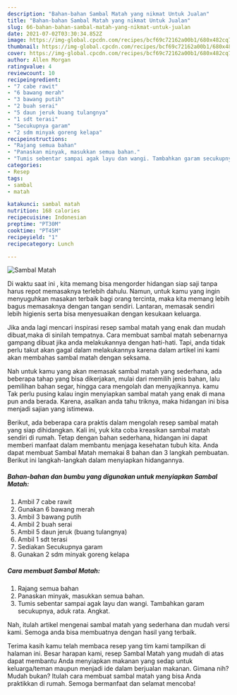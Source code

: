 ```yaml
---
description: "Bahan-bahan Sambal Matah yang nikmat Untuk Jualan"
title: "Bahan-bahan Sambal Matah yang nikmat Untuk Jualan"
slug: 66-bahan-bahan-sambal-matah-yang-nikmat-untuk-jualan
date: 2021-07-02T03:30:34.852Z
image: https://img-global.cpcdn.com/recipes/bcf69c72162a00b1/680x482cq70/sambal-matah-foto-resep-utama.jpg
thumbnail: https://img-global.cpcdn.com/recipes/bcf69c72162a00b1/680x482cq70/sambal-matah-foto-resep-utama.jpg
cover: https://img-global.cpcdn.com/recipes/bcf69c72162a00b1/680x482cq70/sambal-matah-foto-resep-utama.jpg
author: Allen Morgan
ratingvalue: 4
reviewcount: 10
recipeingredient:
- "7 cabe rawit"
- "6 bawang merah"
- "3 bawang putih"
- "2 buah serai"
- "5 daun jeruk buang tulangnya"
- "1 sdt terasi"
- "Secukupnya garam"
- "2 sdm minyak goreng kelapa"
recipeinstructions:
- "Rajang semua bahan"
- "Panaskan minyak, masukkan semua bahan."
- "Tumis sebentar sampai agak layu dan wangi. Tambahkan garam secukupnya, aduk rata. Angkat."
categories:
- Resep
tags:
- sambal
- matah

katakunci: sambal matah 
nutrition: 168 calories
recipecuisine: Indonesian
preptime: "PT30M"
cooktime: "PT45M"
recipeyield: "1"
recipecategory: Lunch

---
```



![Sambal Matah](https://img-global.cpcdn.com/recipes/bcf69c72162a00b1/680x482cq70/sambal-matah-foto-resep-utama.jpg)

Di waktu  saat ini , kita memang bisa mengorder hidangan siap saji tanpa harus repot memasaknya terlebih dahulu. Namun, untuk kamu yang ingin menyuguhkan masakan terbaik bagi orang tercinta, maka kita memang lebih bagus memasaknya dengan tangan sendiri. Lantaran, memasak sendiri lebih higienis serta bisa menyesuaikan dengan kesukaan keluarga.

Jika anda lagi mencari inspirasi resep sambal matah yang enak dan mudah dibuat,maka di sinilah tempatnya. Cara membuat sambal matah  sebenarnya gampang dibuat jika anda melakukannya dengan hati-hati. Tapi, anda tidak perlu takut akan gagal dalam melakukannya 
karena dalam artikel ini kami akan membahas sambal matah dengan seksama.  



Nah untuk kamu yang akan memasak sambal matah yang sederhana, ada beberapa tahap yang bisa dikerjakan, mulai dari memilih jenis bahan, lalu pemilihan bahan segar, hingga cara mengolah dan menyajikannya. kamu Tak perlu pusing kalau ingin menyiapkan sambal matah yang enak di mana pun anda berada. Karena, asalkan anda  tahu triknya, maka hidangan ini bisa menjadi sajian yang istimewa.

Berikut, ada beberapa cara praktis  dalam mengolah resep sambal matah yang siap dihidangkan. Kali ini, yuk kita coba kreasikan sambal matah sendiri di rumah. Tetap dengan bahan sederhana, hidangan ini dapat memberi manfaat dalam membantu menjaga kesehatan tubuh kita. Anda dapat membuat Sambal Matah memakai 8 bahan dan 3 langkah pembuatan. Berikut ini langkah-langkah dalam menyiapkan hidangannya.

<!--inarticleads1-->

##### Bahan-bahan dan bumbu yang digunakan untuk menyiapkan Sambal Matah:

1. Ambil 7 cabe rawit
1. Gunakan 6 bawang merah
1. Ambil 3 bawang putih
1. Ambil 2 buah serai
1. Ambil 5 daun jeruk (buang tulangnya)
1. Ambil 1 sdt terasi
1. Sediakan Secukupnya garam
1. Gunakan 2 sdm minyak goreng kelapa




<!--inarticleads2-->

##### Cara membuat Sambal Matah:

1. Rajang semua bahan
1. Panaskan minyak, masukkan semua bahan.
1. Tumis sebentar sampai agak layu dan wangi. Tambahkan garam secukupnya, aduk rata. Angkat.




Nah, itulah artikel mengenai  sambal matah  yang sederhana dan mudah versi kami. Semoga anda bisa membuatnya dengan hasil yang terbaik. 

Terima kasih kamu telah membaca resep yang tim kami tampilkan di halaman ini. Besar harapan kami, resep  Sambal Matah yang mudah di atas dapat membantu Anda menyiapkan makanan yang sedap untuk keluarga/teman maupun menjadi ide dalam berjualan makanan. Gimana nih? Mudah bukan? Itulah cara membuat sambal matah yang bisa Anda praktikkan di rumah. Semoga bermanfaat dan selamat mencoba!

